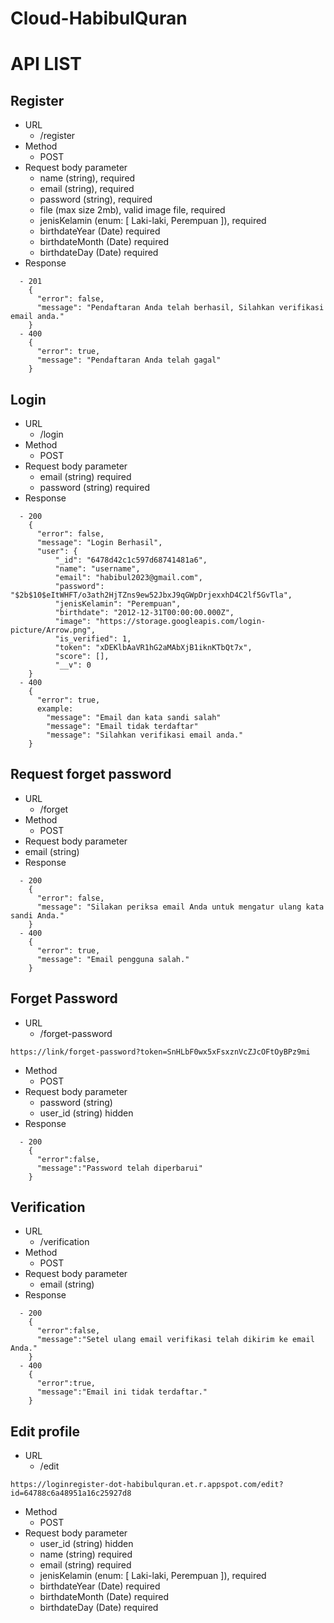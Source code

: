 # Cloud-HabibulQuran

# API LIST
## Register
- URL
  - /register 
- Method 
  - POST 
- Request body parameter
  - name (string), required
  - email (string), required 
  - password (string), required
  - file (max size 2mb), valid image file, required
  - jenisKelamin (enum: [ Laki-laki, Perempuan ]), required
  - birthdateYear (Date) required
  - birthdateMonth (Date) required
  - birthdateDay (Date) required
- Response
```
  - 201
    { 
      "error": false,
      "message": "Pendaftaran Anda telah berhasil, Silahkan verifikasi email anda."  
    }
  - 400
    {
      "error": true,
      "message": "Pendaftaran Anda telah gagal"
    }
```

## Login
- URL
  - /login
- Method
  - POST
- Request body parameter
  - email (string) required
  - password (string) required
- Response
```  
  - 200 
    { 
      "error": false,
      "message": "Login Berhasil",
      "user": {
          "_id": "6478d42c1c597d68741481a6",
          "name": "username",
          "email": "habibul2023@gmail.com",
          "password": "$2b$10$eItWHFT/o3ath2HjTZns9ew52JbxJ9qGWpDrjexxhD4C2lf5GvTla",
          "jenisKelamin": "Perempuan",
          "birthdate": "2012-12-31T00:00:00.000Z",
          "image": "https://storage.googleapis.com/login-picture/Arrow.png",
          "is_verified": 1,
          "token": "xDEKlbAaVR1hG2aMAbXjB1iknKTbQt7x",
          "score": [],
          "__v": 0
    }
  - 400
    { 
      "error": true,
      example:
        "message": "Email dan kata sandi salah"
        "message": "Email tidak terdaftar"
        "message": "Silahkan verifikasi email anda."
    }
```

## Request forget password
- URL 
  - /forget
- Method
  - POST
-  Request body parameter
  - email (string) 
- Response 
```
  - 200
    {
      "error": false,
      "message": "Silakan periksa email Anda untuk mengatur ulang kata sandi Anda."
    }
  - 400
    {
      "error": true,
      "message": "Email pengguna salah."
    }
```

## Forget Password
- URL 
  - /forget-password
```
https://link/forget-password?token=SnHLbF0wx5xFsxznVcZJcOFtOyBPz9mi
```
- Method
  - POST
- Request body parameter
  - password (string)
  - user_id (string) hidden
- Response
```
  - 200
    {
      "error":false,
      "message":"Password telah diperbarui"
    }
```

## Verification
- URL
  - /verification
- Method
  - POST
- Request body parameter
  - email (string)
- Response
```
  - 200
    {
      "error":false,
      "message":"Setel ulang email verifikasi telah dikirim ke email Anda."
    }
  - 400
    {
      "error":true,
      "message":"Email ini tidak terdaftar."
    }
```

## Edit profile
- URL 
  - /edit
```
https://loginregister-dot-habibulquran.et.r.appspot.com/edit?id=64788c6a48951a16c25927d8 
```
- Method
  - POST
- Request body parameter
  - user_id (string) hidden
  - name (string) required
  - email (string) required
  - jenisKelamin (enum: [ Laki-laki, Perempuan ]), required
  - birthdateYear (Date) required
  - birthdateMonth (Date) required
  - birthdateDay (Date) required
